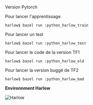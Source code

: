 Version Pytorch

Pour lancer l'apprentissage
```
harlow$ bazel run :python_harlow_train
```
Pour lancer un test
```
harlow$ bazel run :python_harlow_test
```


Pour lancer le code de la version TF1
```
harlow$ bazel run :python_harlow_old
```
Pour lancer la version buggé de TF2
```
harlow$ bazel run :python_harlow_bad
```


**Environnment Harlow**

![Harlow](https://github.com/DamienLegros/harlow-project/blob/main/Resultats/harlow.gif?raw=true)
